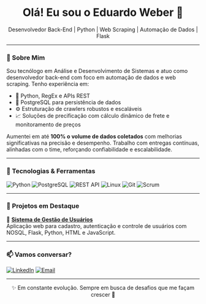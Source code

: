 <h1 align="center">Olá! Eu sou o Eduardo Weber 👋</h1>

<p align="center">
  Desenvolvedor Back-End | Python | Web Scraping | Automação de Dados | Flask
</p>

---

### 🧠 Sobre Mim

Sou tecnólogo em Análise e Desenvolvimento de Sistemas e atuo como desenvolvedor back-end com foco em automação de dados e web scraping. Tenho experiência em:

- 🐍 Python, RegEx e APIs REST
- 🐘 PostgreSQL para persistência de dados
- ⚙️ Estruturação de crawlers robustos e escaláveis
- 📈 Soluções de precificação com cálculo dinâmico de frete e monitoramento de preços

Aumentei em até **100% o volume de dados coletados** com melhorias significativas na precisão e desempenho. Trabalho com entregas contínuas, alinhadas com o time, reforçando confiabilidade e escalabilidade.

---

### 🚀 Tecnologias & Ferramentas

![Python](https://img.shields.io/badge/-Python-3776AB?style=for-the-badge&logo=python&logoColor=white)
![PostgreSQL](https://img.shields.io/badge/-PostgreSQL-336791?style=for-the-badge&logo=postgresql&logoColor=white)
![REST API](https://img.shields.io/badge/-REST%20APIs-FF6F61?style=for-the-badge)
![Linux](https://img.shields.io/badge/-Linux-FCC624?style=for-the-badge&logo=linux&logoColor=black)
![Git](https://img.shields.io/badge/-Git-F05032?style=for-the-badge&logo=git&logoColor=white)
![Scrum](https://img.shields.io/badge/-Scrum-6DB33F?style=for-the-badge)

---

### 💼 Projetos em Destaque

🔹 [**Sistema de Gestão de Usuários**](https://github.com/Webeross/gestao_usuarios)  
Aplicação web para cadastro, autenticação e controle de usuários com NOSQL, Flask, Python, HTML e JavaScript.

---

### 📫 Vamos conversar?

[![LinkedIn](https://img.shields.io/badge/-LinkedIn-0077B5?style=for-the-badge&logo=linkedin&logoColor=white)](https://www.linkedin.com/in/eduardo-weber-dias/)
[![Email](https://img.shields.io/badge/-Gmail-D14836?style=for-the-badge&logo=gmail&logoColor=white)](mailto:edu_weber_dias@hotmail.com)

---

<p align="center">✨ Em constante evolução. Sempre em busca de desafios que me façam crescer 🚀</p>
